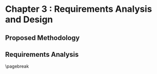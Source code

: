 Chapter 3 : Requirements Analysis and Design
=============================================

## Proposed Methodology

## Requirements Analysis

\pagebreak